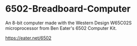 # 6502-Breadboard-Computer

An 8-bit computer made with the Western Design W65C02S microprocessor from Ben Eater's 6502 Computer Kit.

https://eater.net/6502
